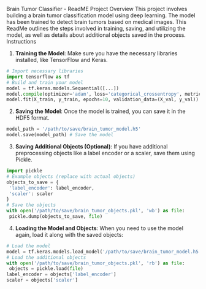 Brain Tumor Classifier - ReadME
Project Overview
This project involves building a brain tumor classification model using deep learning.
The model has been trained to detect brain tumors based on medical images. This ReadMe outlines
the steps involved in training, saving, and utilizing the model, as well as details about additional
objects saved in the process.
Instructions
1. **Training the Model**:
Make sure you have the necessary libraries installed, like TensorFlow and Keras.
```python
# Import necessary libraries
import tensorflow as tf
# Build and train your model
model = tf.keras.models.Sequential([...])
model.compile(optimizer='adam', loss='categorical_crossentropy', metrics=['accuracy'])
model.fit(X_train, y_train, epochs=10, validation_data=(X_val, y_val))
```
2. **Saving the Model**:
Once the model is trained, you can save it in the HDF5 format.
```python
model_path = '/path/to/save/brain_tumor_model.h5'
model.save(model_path) # Save the model
```
3. **Saving Additional Objects (Optional)**:
If you have additional preprocessing objects like a label encoder or a scaler, save them using Pickle.
```python
import pickle
# Example objects (replace with actual objects)
objects_to_save = {
 'label_encoder': label_encoder,
 'scaler': scaler
}
# Save the objects
with open('/path/to/save/brain_tumor_objects.pkl', 'wb') as file:
 pickle.dump(objects_to_save, file)
```
4. **Loading the Model and Objects**:
When you need to use the model again, load it along with the saved objects:
```python
# Load the model
model = tf.keras.models.load_model('/path/to/save/brain_tumor_model.h5')
# Load the additional objects
with open('/path/to/save/brain_tumor_objects.pkl', 'rb') as file:
 objects = pickle.load(file)
label_encoder = objects['label_encoder']
scaler = objects['scaler']
```
